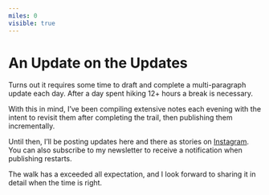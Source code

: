 ```yaml
---
miles: 0
visible: true
---
```


# An Update on the Updates

Turns out it requires some time to draft and complete a multi-paragraph update each day. After a day spent hiking 12+ hours a break is necessary.

With this in mind, I’ve been compiling extensive notes each evening with the intent to revisit them after completing the trail, then publishing them incrementally.

Until then, I’ll be posting updates here and there as stories on [Instagram](https://Instagram.com/jondashkyle). You can also subscribe to my newsletter to receive a notification when publishing restarts.

The walk has a exceeded all expectation, and I look forward to sharing it in detail when the time is right.